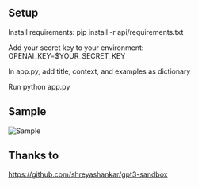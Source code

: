 
## Setup


Install requirements: pip install -r api/requirements.txt

Add your secret key to your environment:  OPENAI_KEY=$YOUR_SECRET_KEY

In app.py, add title, context, and examples as dictionary

Run python app.py

## Sample
![Sample](https://github.com/SmartManoj/gpt3-sandbox2/blob/master/gpt3.png)

## Thanks to
 https://github.com/shreyashankar/gpt3-sandbox
